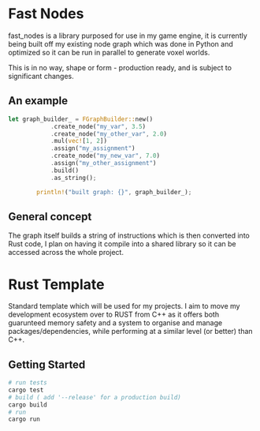 # Fast Nodes
fast_nodes is a library purposed for use in my game engine, it is currently being built off my existing node graph which was done in Python and optimized so it can be run in parallel to generate voxel worlds.

This is in no way, shape or form - production ready, and is subject to significant changes.

## An example
```rust
let graph_builder_ = FGraphBuilder::new()
            .create_node("my_var", 3.5)
            .create_node("my_other_var", 2.0)
            .mul(vec![1, 2])
            .assign("my_assignment")
            .create_node("my_new_var", 7.0)
            .assign("my_other_assignment")
            .build()
            .as_string();

        println!("built graph: {}", graph_builder_);
```

## General concept
The graph itself builds a string of instructions which is then converted into Rust code, I plan on having it compile into a shared library so it can be accessed across the whole project. 

# Rust Template
Standard template which will be used for my projects. I aim to move my development ecosystem over to RUST from C++ as it offers both guarunteed memory safety and a system to organise and manage packages/dependencies, while performing at a similar level (or better) than C++. 

## Getting Started
```python
# run tests
cargo test
# build ( add '--release' for a production build)
cargo build
# run
cargo run
```
